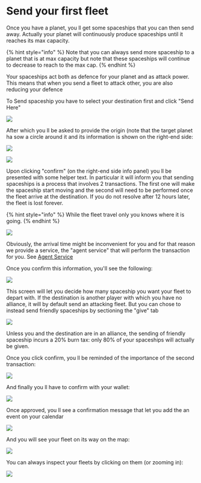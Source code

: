 # Send your first fleet

Once you have a planet, you ll get some spaceships that you can then send away. Actually your planet will continuously produce spaceships until it reaches its max capacity.

{% hint style="info" %}
Note that you can always send more spaceship to a planet that is at max capacity but note that these spaceships will continue to decrease to reach to the max cap.
{% endhint %}

Your spaceships act both as defence for your planet and as attack power. This means that when you send a fleet to attack other, you are also reducing your defence

To Send spaceship you have to select your destination first and click "Send Here"

![](../.gitbook/assets/send\_000.png)

After which you ll be asked to provide the origin (note that the target planet ha sow a circle around it and its information is shown on the right-end side:

![](../.gitbook/assets/send\_001.png)

![](../.gitbook/assets/send\_002.png)

Upon clicking "confirm" (on the right-end side info panel) you ll be presented with some helper text. In particular it will inform you that sending spaceships is a process that involves 2 transactions. The first one will make the spaceship start moving and the second will need to be performed once the fleet arrive at the destination. If you do not resolve after 12 hours later, the fleet is lost forever.

{% hint style="info" %}
While the fleet travel only you knows where it is going.
{% endhint %}

![](../.gitbook/assets/2021-12-02\_1920x1080\_016.png)

Obviously, the arrival time might be inconvenient for you and for that reason we provide a service, the "agent service" that will perform the transaction for you. See [Agent Service](agent-service.md)

Once you confirm this information, you'll see the following:

![](../.gitbook/assets/send\_005.png)

This screen will let you decide how many spaceship you want your fleet to depart with. If the destination is another player with which you have no alliance, it will by default send an attacking fleet. But you can chose to instead send friendly spaceships by sectioning the "give" tab

![](../.gitbook/assets/2021-12-02\_1920x1080\_023.png)

Unless you and the destination are in an alliance, the sending of friendly spaceship incurs a 20% burn tax: only 80% of your spaceships will actually be given.

Once you click confirm, you ll be reminded of the importance of the second transaction:

![](../.gitbook/assets/2021-12-02\_1920x1080\_024.png)

And finally you ll have to confirm with your wallet:

![](../.gitbook/assets/2021-12-02\_1920x1080\_025.png)

Once approved, you ll see a confirmation message that let you add the an event on your calendar

![](../.gitbook/assets/2021-12-02\_1920x1080\_026.png)

And you will see your fleet on its way on the map:

![](../.gitbook/assets/2021-12-02\_1920x1080\_028.png)

You can always inspect your fleets by clicking on them (or zooming in):

![](../.gitbook/assets/2021-12-02\_1920x1080\_029.png)
